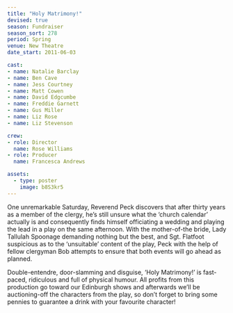 ```yaml
---
title: "Holy Matrimony!"
devised: true
season: Fundraiser
season_sort: 278
period: Spring
venue: New Theatre
date_start: 2011-06-03

cast:
- name: Natalie Barclay
- name: Ben Cave
- name: Jess Courtney
- name: Matt Cowen
- name: David Edgcumbe
- name: Freddie Garnett
- name: Gus Miller
- name: Liz Rose
- name: Liz Stevenson

crew:
- role: Director
  name: Rose Williams
- role: Producer
  name: Francesca Andrews

assets:
  - type: poster
    image: b8S3kr5
---
```


One unremarkable Saturday, Reverend Peck discovers that after thirty years as a member of the clergy, he’s still unsure what the ‘church calendar’ actually is and consequently finds himself officiating a wedding and playing the lead in a play on the same afternoon. With the mother-of-the bride, Lady Tallulah Spoonage demanding nothing but the best, and Sgt. Flatfoot suspicious as to the ‘unsuitable’ content of the play, Peck with the help of fellow clergyman Bob attempts to ensure that both events will go ahead as planned.

Double-entendre, door-slamming and disguise, ‘Holy Matrimony!’ is fast-paced, ridiculous and full of physical humour. All profits from this production go toward our Edinburgh shows and afterwards we’ll be auctioning-off the characters from the play, so don’t forget to bring some pennies to guarantee a drink with your favourite character!
